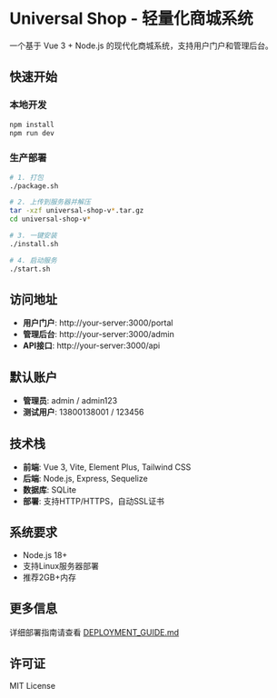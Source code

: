 # Universal Shop - 轻量化商城系统

一个基于 Vue 3 + Node.js 的现代化商城系统，支持用户门户和管理后台。

## 快速开始

### 本地开发
```bash
npm install
npm run dev
```

### 生产部署
```bash
# 1. 打包
./package.sh

# 2. 上传到服务器并解压
tar -xzf universal-shop-v*.tar.gz
cd universal-shop-v*

# 3. 一键安装
./install.sh

# 4. 启动服务
./start.sh
```

## 访问地址

- **用户门户**: http://your-server:3000/portal
- **管理后台**: http://your-server:3000/admin
- **API接口**: http://your-server:3000/api

## 默认账户

- **管理员**: admin / admin123
- **测试用户**: 13800138001 / 123456

## 技术栈

- **前端**: Vue 3, Vite, Element Plus, Tailwind CSS
- **后端**: Node.js, Express, Sequelize
- **数据库**: SQLite
- **部署**: 支持HTTP/HTTPS，自动SSL证书

## 系统要求

- Node.js 18+
- 支持Linux服务器部署
- 推荐2GB+内存

## 更多信息

详细部署指南请查看 [DEPLOYMENT_GUIDE.md](./DEPLOYMENT_GUIDE.md)

## 许可证

MIT License
